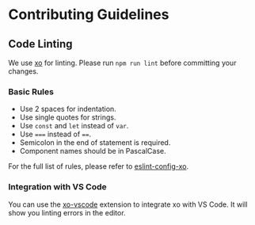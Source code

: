 # Contributing Guidelines

## Code Linting

We use [xo](https://github.com/xojs/xo) for linting. Please run `npm run lint` before committing your changes.

### Basic Rules

- Use 2 spaces for indentation.
- Use single quotes for strings.
- Use `const` and `let` instead of `var`.
- Use `===` instead of `==`.
- Semicolon in the end of statement is required.
- Component names should be in PascalCase.

For the full list of rules, please refer to [eslint-config-xo](https://github.com/xojs/eslint-config-xo/blob/main/index.js).

### Integration with VS Code

You can use the [xo-vscode](https://marketplace.visualstudio.com/items?itemName=samverschueren.linter-xo) extension to integrate xo with VS Code. It will show you linting errors in the editor.
